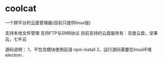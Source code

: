 # coolcat
一个跨平台的云盘管理器(目前只提供linux版)

支持本地文件管理
支持FTP与SMB协议
目前支持的云盘服务有：百度云盘，坚果云，七牛云

源码说明：
1、不包含模块使用前请 npm install
2、运行源码需要在linux环境 electron .
